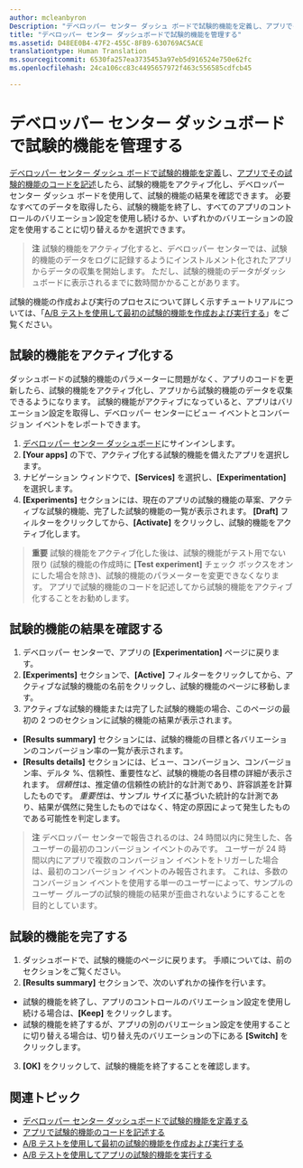 ```yaml
---
author: mcleanbyron
Description: "デベロッパー センター ダッシュ ボードで試験的機能を定義し、アプリでその試験的機能のコードを記述したら、試験的機能をアクティブ化し、デベロッパー センター ダッシュ ボードを使用して、試験的機能の結果を確認できます。"
title: "デベロッパー センター ダッシュボードで試験的機能を管理する"
ms.assetid: D48EE0B4-47F2-455C-8FB9-630769AC5ACE
translationtype: Human Translation
ms.sourcegitcommit: 6530fa257ea3735453a97eb5d916524e750e62fc
ms.openlocfilehash: 24ca106cc83c4495657972f463c556585cdfcb45

---
```


# デベロッパー センター ダッシュボードで試験的機能を管理する

[デベロッパー センター ダッシュ ボードで試験的機能を定義](define-your-experiment-in-the-dev-center-dashboard.md)し、[アプリでその試験的機能のコードを記述](code-your-experiment-in-your-app.md)したら、試験的機能をアクティブ化し、デベロッパー センター ダッシュ ボードを使用して、試験的機能の結果を確認できます。 必要なすべてのデータを取得したら、試験的機能を終了し、すべてのアプリのコントロールのバリエーション設定を使用し続けるか、いずれかのバリエーションの設定を使用することに切り替えるかを選択できます。

> **注**  試験的機能をアクティブ化すると、デベロッパー センターでは、試験的機能のデータをログに記録するようにインストルメント化されたアプリからデータの収集を開始します。 ただし、試験的機能のデータがダッシュボードに表示されるまでに数時間かかることがあります。

試験的機能の作成および実行のプロセスについて詳しく示すチュートリアルについては、「[A/B テストを使用して最初の試験的機能を作成および実行する](create-and-run-your-first-experiment-with-a-b-testing.md)」をご覧ください。

## 試験的機能をアクティブ化する

ダッシュボードの試験的機能のパラメーターに問題がなく、アプリのコードを更新したら、試験的機能をアクティブ化し、アプリから試験的機能のデータを収集できるようになります。 試験的機能がアクティブになっていると、アプリはバリエーション設定を取得し、デベロッパー センターにビュー イベントとコンバージョン イベントをレポートできます。

1. [デベロッパー センター ダッシュボード](https://dev.windows.com/overview)にサインインします。
2. **[Your apps]** の下で、アクティブ化する試験的機能を備えたアプリを選択します。
3. ナビゲーション ウィンドウで、**[Services]** を選択し、**[Experimentation]** を選択します。
4. **[Experiments]** セクションには、現在のアプリの試験的機能の草案、アクティブな試験的機能、完了した試験的機能の一覧が表示されます。 **[Draft]** フィルターをクリックしてから、**[Activate]** をクリックし、試験的機能をアクティブ化します。

> **重要**  試験的機能をアクティブ化した後は、試験的機能がテスト用でない限り (試験的機能の作成時に **[Test experiment]** チェック ボックスをオンにした場合を除き)、試験的機能のパラメーターを変更できなくなります。 アプリで試験的機能のコードを記述してから試験的機能をアクティブ化することをお勧めします。


## 試験的機能の結果を確認する

1. デベロッパー センターで、アプリの **[Experimentation]** ページに戻ります。
2. **[Experiments]** セクションで、**[Active]** フィルターをクリックしてから、アクティブな試験的機能の名前をクリックし、試験的機能のページに移動します。
3. アクティブな試験的機能または完了した試験的機能の場合、このページの最初の 2 つのセクションに試験的機能の結果が表示されます。
  * **[Results summary]** セクションには、試験的機能の目標と各バリエーションのコンバージョン率の一覧が表示されます。
  * **[Results details]** セクションには、ビュー、コンバージョン、コンバージョン率、デルタ %、信頼性、重要性など、試験的機能の各目標の詳細が表示されます。 *信頼性*は、推定値の信頼性の統計的な計測であり、許容誤差を計算したものです。 *重要性*は、サンプル サイズに基づいた統計的な計測であり、結果が偶然に発生したものではなく、特定の原因によって発生したものである可能性を判定します。

  >**注** デベロッパー センターで報告されるのは、24 時間以内に発生した、各ユーザーの最初のコンバージョン イベントのみです。 ユーザーが 24 時間以内にアプリで複数のコンバージョン イベントをトリガーした場合は、最初のコンバージョン イベントのみ報告されます。 これは、多数のコンバージョン イベントを使用する単一のユーザーによって、サンプルのユーザー グループの試験的機能の結果が歪曲されないようにすることを目的としています。


## 試験的機能を完了する

1. ダッシュボードで、試験的機能のページに戻ります。 手順については、前のセクションをご覧ください。
2. **[Results summary]** セクションで、次のいずれかの操作を行います。
  * 試験的機能を終了し、アプリのコントロールのバリエーション設定を使用し続ける場合は、**[Keep]** をクリックします。
  * 試験的機能を終了するが、アプリの別のバリエーション設定を使用することに切り替える場合は、切り替え先のバリエーションの下にある **[Switch]** をクリックします。
3. **[OK]** をクリックして、試験的機能を終了することを確認します。


## 関連トピック

  * [デベロッパー センター ダッシュボードで試験的機能を定義する](define-your-experiment-in-the-dev-center-dashboard.md)
  * [アプリで試験的機能のコードを記述する](code-your-experiment-in-your-app.md)
  * [A/B テストを使用して最初の試験的機能を作成および実行する](create-and-run-your-first-experiment-with-a-b-testing.md)
  * [A/B テストを使用してアプリの試験的機能を実行する](run-app-experiments-with-a-b-testing.md)



<!--HONumber=Jun16_HO4-->


